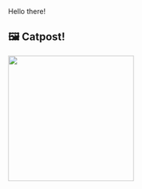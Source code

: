 Hello there!



## 🖼️ Catpost!

<sub>
    <img src="https://cdn2.thecatapi.com/images/9os.jpg" height="256">
</sub>

